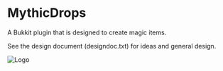 MythicDrops
===========

A Bukkit plugin that is designed to create magic items.

See the design document (designdoc.txt) for ideas and general design.

![Logo](http://mag.racked.eu/cimage/i2.1/MythicDrops/Mythical+Items+In-Game/mca.png)

